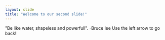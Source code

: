 ```yaml
---
layout: slide
title: "Welcome to our second slide!"
---
```

"Be like water, shapeless and powerfull". -Bruce lee
Use the left arrow to go back!
